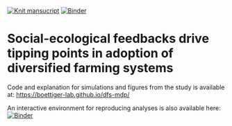 [![Knit mansucript](https://github.com/boettiger-lab/dfs-mdp/actions/workflows/rocker.yml/badge.svg)](https://github.com/boettiger-lab/dfs-mdp/actions/workflows/rocker.yml) [![Binder](https://mybinder.org/badge_logo.svg)](https://mybinder.org/v2/gh/boettiger-lab/dfs-mdp/HEAD)

# Social-ecological feedbacks drive tipping points in adoption of diversified farming systems

Code and explanation for simulations and figures from the study is available at: https://boettiger-lab.github.io/dfs-mdp/

An interactive environment for reproducing analyses is also available here: [![Binder](https://mybinder.org/badge_logo.svg)](https://mybinder.org/v2/gh/boettiger-lab/dfs-mdp/HEAD)
